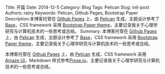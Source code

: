 Title: 开篇
Date: 2014-12-5
Category: Blog
Tags: Pelican
Slug: init-post
Authors: rainy
Keywords: Pelican, Github Pages, Bootstrap Paper
Description:本博客托管在 [Github Pages](https://pages.github.com/) 上，由 [Pelican](http://docs.getpelican.com/en/3.5.0/) 生成，主题设计参考了 [Base](http://base-demo.tumblr.com/)，CSS framework 采用 [Bootstrap Paper theme](http://bootswatch.com/paper/)，主要记录我关于心理学研究与计算机技术的一些思考或总结。
Summary: 本博客托管在 [Github Pages](https://pages.github.com/) 上，由 [Pelican](http://docs.getpelican.com/en/3.5.0/) 生成，主题设计参考了 [Base](http://base-demo.tumblr.com/)，CSS framework 采用 [Bootstrap Paper theme](http://bootswatch.com/paper/)，主要记录我关于心理学研究与计算机技术的一些思考或总结。

本博客托管在 [Github Pages](https://pages.github.com/) 上，由 [Pelican](http://docs.getpelican.com/en/3.5.0/) 生成，CSS framework 采用 [Amaze UI](http://amazeui.org/)，Markdown 样式参考[Prose.io](http://prose.io/)，主要记录我关于心理学研究与计算机技术的一些思考或总结。
